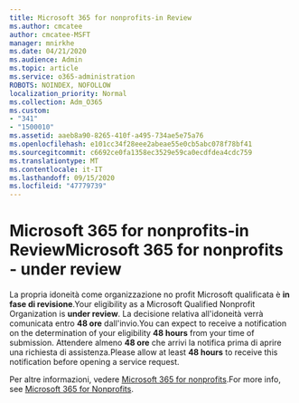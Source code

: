 ```yaml
---
title: Microsoft 365 for nonprofits-in Review
ms.author: cmcatee
author: cmcatee-MSFT
manager: mnirkhe
ms.date: 04/21/2020
ms.audience: Admin
ms.topic: article
ms.service: o365-administration
ROBOTS: NOINDEX, NOFOLLOW
localization_priority: Normal
ms.collection: Adm_O365
ms.custom:
- "341"
- "1500010"
ms.assetid: aaeb8a90-8265-410f-a495-734ae5e75a76
ms.openlocfilehash: e101cc34f28eee2abeae55e0cb5abc078f78bf41
ms.sourcegitcommit: c6692ce0fa1358ec3529e59ca0ecdfdea4cdc759
ms.translationtype: MT
ms.contentlocale: it-IT
ms.lasthandoff: 09/15/2020
ms.locfileid: "47779739"
---
```

# <a name="microsoft-365-for-nonprofits---under-review"></a><span data-ttu-id="7bc94-102">Microsoft 365 for nonprofits-in Review</span><span class="sxs-lookup"><span data-stu-id="7bc94-102">Microsoft 365 for nonprofits - under review</span></span>

<span data-ttu-id="7bc94-103">La propria idoneità come organizzazione no profit Microsoft qualificata è **in fase di revisione**.</span><span class="sxs-lookup"><span data-stu-id="7bc94-103">Your eligibility as a Microsoft Qualified Nonprofit Organization is **under review**.</span></span> <span data-ttu-id="7bc94-104">La decisione relativa all'idoneità verrà comunicata entro **48 ore** dall'invio.</span><span class="sxs-lookup"><span data-stu-id="7bc94-104">You can expect to receive a notification on the determination of your eligibility **48 hours** from your time of submission.</span></span> <span data-ttu-id="7bc94-105">Attendere almeno **48 ore** che arrivi la notifica prima di aprire una richiesta di assistenza.</span><span class="sxs-lookup"><span data-stu-id="7bc94-105">Please allow at least **48 hours** to receive this notification before opening a service request.</span></span> 

<span data-ttu-id="7bc94-106">Per altre informazioni, vedere [Microsoft 365 for nonprofits](https://www.microsoft.com/nonprofits/microsoft-365).</span><span class="sxs-lookup"><span data-stu-id="7bc94-106">For more info, see [Microsoft 365 for Nonprofits](https://www.microsoft.com/nonprofits/microsoft-365).</span></span> 
